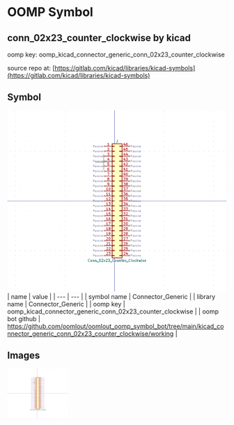 # OOMP Symbol  
## conn_02x23_counter_clockwise  by kicad  
  
oomp key: oomp_kicad_connector_generic_conn_02x23_counter_clockwise  
  
source repo at: [https://gitlab.com/kicad/libraries/kicad-symbols](https://gitlab.com/kicad/libraries/kicad-symbols)  
## Symbol  
  
[![working.png](working_600.png)](working.png)  
| name | value | 
| --- | --- | 
| symbol name | Connector_Generic | 
| library name | Connector_Generic | 
| oomp key | oomp_kicad_connector_generic_conn_02x23_counter_clockwise | 
| oomp bot github | https://github.com/oomlout/oomlout_oomp_symbol_bot/tree/main/kicad_connector_generic_conn_02x23_counter_clockwise/working | 
## Images  
  
[![working.png](working_140.png)](working.png)  
